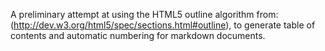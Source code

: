 A preliminary attempt at using the HTML5 outline algorithm from: (http://dev.w3.org/html5/spec/sections.html#outline), to generate table of contents and automatic numbering for markdown documents.
